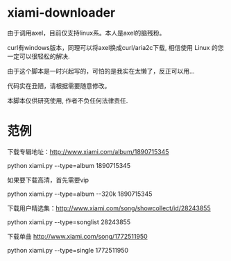 xiami-downloader
================

由于调用axel，目前仅支持linux系。本人是axel的脑残粉。

curl有windows版本，同理可以将axel换成curl/aria2c下载, 相信使用 Linux 的您一定可以很轻松的解决.

由于这个脚本是一时兴起写的，可怕的是我实在太懒了，反正可以用…

代码实在丑陋，请根据需要随意修改。

本脚本仅供研究使用, 作者不负任何法律责任.

范例
================


下载专辑地址：http://www.xiami.com/album/1890715345

python xiami.py --type=album 1890715345 


如果要下载高清，首先需要vip

python xiami.py --type=album --320k 1890715345 


下载用户精选集：http://www.xiami.com/song/showcollect/id/28243855

python xiami.py --type=songlist 28243855


下载单曲 http://www.xiami.com/song/1772511950

python xiami.py --type=single 1772511950
